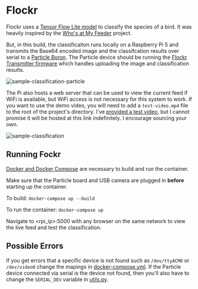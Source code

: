 # Flockr
Flockr uses a [Tensor Flow Lite model](https://www.kaggle.com/models/google/aiy/tfLite/vision-classifier-birds-v1/3?tfhub-redirect=true) to classify the species of a bird. It was heavily inspired by the [Who's at My Feeder](https://github.com/mmcc-xx/WhosAtMyFeeder/blob/master/speciesid.py) project. 

But, in this build, the classificaiton runs locally on a Raspberry Pi 5 and transmits the Base64 encoded image and the classifcation results over serial to a [Particle Boron](https://store.particle.io/products/boron-lte-cat-m1-noram-with-ethersim-4th-gen). The Particle device should be running the [Flockr Transmitter firmware](https://github.com/epietrowicz/flockr-transmitter) which handles uploading the image and classification results. 

![sample-classification-particle](https://github.com/user-attachments/assets/ab706e47-30df-44bb-af55-a7fb3d8975ed)

The Pi also hosts a web server that can be used to view the current feed if WiFi is available, but WiFi access is not necessary for this system to work. If you want to use the demo video, you will need to add a `test-video.mp4` file to the root of the project's directory. I've [provided a test video](https://drive.google.com/file/d/1tTz1Gps4WgYqqTi08huPQqQcx8DzA_3P/view?usp=sharing), but I cannot promise it will be hosted at this link indefinitely. I encourage sourcing your own.

![sample-classification](https://github.com/user-attachments/assets/ee12eabd-3c7d-4980-957e-c50986bf321e)

## Running Fockr
[Docker and Docker Compose](https://docs.docker.com/engine/install/raspberry-pi-os/) are necessary to build and run the container.

Make sure that the Particle board and USB camera are plugged in **before** starting up the container.

To build: `docker-compose up --build`

To run the container: `docker-compose up`

Navigate to <rpi_ip>:5000 with any browser on the same network to view the live feed and test the classification.

## Possible Errors

If you get errors that a specific device is not found such as `/dev/ttyACM0` or `/dev/video0` change the mapings in [docker-compose.yml](https://github.com/epietrowicz/flockr-app/blob/main/docker-compose.yml). If the Particle device connected via serial is the device not found, then you'll also have to change the `SERIAL_DEV` variable in [utils.py](https://github.com/epietrowicz/flockr-app/blob/main/src/utils.py).
